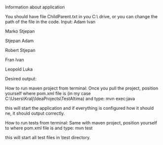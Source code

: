 Information about application

You should have file ChildParent.txt in you C:\ drive, or you can change the path of the file in the code.
Input:
Adam Ivan

Marko Stjepan

Stjepan Adam

Robert Stjepan

Fran Ivan

Leopold Luka

Desired output:


How to run maven project from terminal:
Once you pull the project, position yourself where pom.xml file is (in my case C:\Users\Kralj\IdeaProjects\TestAltima) and type:
mvn exec:java

this will start the application and if everything is configured how it should ne, it should output correctly.

How to run tests from terminal:
Same with maven project, position yourself to where pom.xml file is and type:
mvn test

this will start all test files in \test directory.
